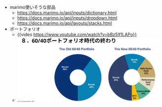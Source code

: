 - marimo使いそうな部品
	- https://docs.marimo.io/api/inputs/dictionary.html
	- https://docs.marimo.io/api/inputs/dropdown.html
	- https://docs.marimo.io/api/layouts/stacks.html
- ポートフォリオ
	- {{video https://www.youtube.com/watch?v=bBz5If1LAPo}}
	- ![image.png](../assets/image_1716979828702_0.png)